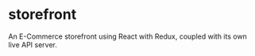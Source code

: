 # storefront
An E-Commerce storefront using React with Redux, coupled with its own live API server.
